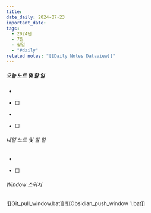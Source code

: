 ```yaml
---
title: 
date_daily: 2024-07-23
important_date: 
tags:
  - 2024년
  - 7월
  - 할일
  - "#daily"
related notes: "[[Daily Notes Dataview]]"
---
```

##### 오늘 노트 및 할 일 
- 
- [ ]  
- 
- [ ]





###### 내일 노트 및 할 일
- 
- [ ] 


######  Window 스위치
![[Git_pull_window.bat]]
![[Obsidian_push_window 1.bat]]

